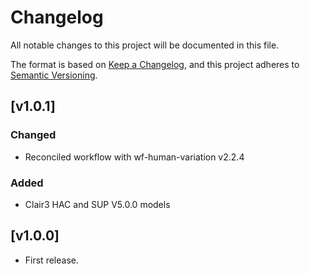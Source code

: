 # Changelog
All notable changes to this project will be documented in this file.

The format is based on [Keep a Changelog](https://keepachangelog.com/en/1.1.0/),
and this project adheres to [Semantic Versioning](https://semver.org/spec/v2.0.0.html).

## [v1.0.1]
### Changed
- Reconciled workflow with wf-human-variation v2.2.4
### Added
- Clair3 HAC and SUP V5.0.0 models


## [v1.0.0]
* First release.
